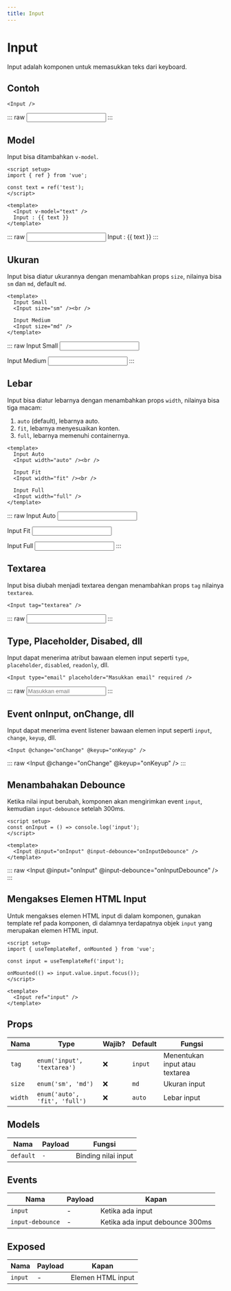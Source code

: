 ```yaml
---
title: Input
---
```


<script setup>
import { ref } from 'vue'
import Input from '../../src/components/input/Input.vue'

const text = ref('test')

const onInput = () => console.log('input')
const onInputDebounce = () => console.log('input debounce')
const onChange = () => {}
const onKeyup = () => {}
</script>

# Input

Input adalah komponen untuk memasukkan teks dari keyboard.

## Contoh

```vue
<Input />
```

::: raw
<Input />
:::

## Model

Input bisa ditambahkan `v-model`.

```vue
<script setup>
import { ref } from 'vue';

const text = ref('test');
</script>

<template>
  <Input v-model="text" />
  Input : {{ text }}
</template>
```

::: raw
<Input v-model="text" />
Input : {{ text }}
:::

## Ukuran

Input bisa diatur ukurannya dengan menambahkan props `size`, nilainya bisa `sm` dan `md`, default `md`.

```vue
<template>
  Input Small
  <Input size="sm" /><br />

  Input Medium
  <Input size="md" />
</template>
```

::: raw
Input Small
<Input size="sm" /><br>

Input Medium
<Input size="md" />
:::

## Lebar

Input bisa diatur lebarnya dengan menambahkan props `width`, nilainya bisa tiga macam:

1. `auto` (default), lebarnya auto.
2. `fit`, lebarnya menyesuaikan konten.
3. `full`, lebarnya memenuhi containernya.

```vue
<template>
  Input Auto
  <Input width="auto" /><br />

  Input Fit
  <Input width="fit" /><br />

  Input Full
  <Input width="full" />
</template>
```

::: raw
Input Auto
<Input width="auto" /><br>

Input Fit
<Input width="fit" /><br>

Input Full
<Input width="full" />
:::

## Textarea

Input bisa diubah menjadi textarea dengan menambahkan props `tag` nilainya `textarea`.

```vue
<Input tag="textarea" />
```

::: raw
<Input tag="textarea" />
:::

## Type, Placeholder, Disabed, dll

Input dapat menerima atribut bawaan elemen input seperti `type`, `placeholder`, `disabled`, `readonly`, dll.

```vue
<Input type="email" placeholder="Masukkan email" required />
```

::: raw
<Input type="email" placeholder="Masukkan email" required />
:::

## Event onInput, onChange, dll

Input dapat menerima event listener bawaan elemen input seperti `input`, `change`, `keyup`, dll.

```vue
<Input @change="onChange" @keyup="onKeyup" />
```

::: raw
<Input @change="onChange" @keyup="onKeyup" />
:::

## Menambahakan Debounce

Ketika nilai input berubah, komponen akan mengirimkan event `input`, kemudian `input-debounce` setelah 300ms.

```vue
<script setup>
const onInput = () => console.log('input');
</script>

<template>
  <Input @input="onInput" @input-debounce="onInputDebounce" />
</template>
```

::: raw
<Input @input="onInput" @input-debounce="onInputDebounce" />
:::

## Mengakses Elemen HTML Input

Untuk mengakses elemen HTML input di dalam komponen, gunakan template ref pada komponen, di dalamnya terdapatnya objek `input` yang merupakan elemen HTML input.

```vue
<script setup>
import { useTemplateRef, onMounted } from 'vue';

const input = useTemplateRef('input');

onMounted(() => input.value.input.focus());
</script>

<template>
  <Input ref="input" />
</template>
```

## Props

| Nama    | Type                          | Wajib? | Default | Fungsi                         |
| ------- | ----------------------------- | ------ | ------- | ------------------------------ |
| `tag`   | `enum('input', 'textarea')`   | :x:    | `input` | Menentukan input atau textarea |
| `size`  | `enum('sm', 'md')`            | :x:    | `md`    | Ukuran input                   |
| `width` | `enum('auto', 'fit', 'full')` | :x:    | `auto`  | Lebar input                    |

## Models

| Nama      | Payload | Fungsi              |
| --------- | ------- | ------------------- |
| `default` | `-`     | Binding nilai input |

## Events

| Nama             | Payload | Kapan                           |
| ---------------- | ------- | ------------------------------- |
| `input`          | -       | Ketika ada input                |
| `input-debounce` | -       | Ketika ada input debounce 300ms |

## Exposed

| Nama    | Payload | Kapan             |
| ------- | ------- | ----------------- |
| `input` | -       | Elemen HTML input |
